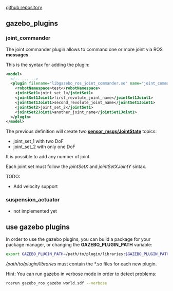 
[github repository](https://github.com/team-diana/gazebo_ros_pkgs)

## gazebo_plugins

### joint_commander

The joint commander plugin allows to command one or more joint via ROS **messages**.

This is the syntax for adding the plugin:

```xml
<model>
  <!-- ... -->
  <plugin filename="libgazebo_ros_joint_commander.so" name="joint_commander">
    <robotNamespace>test</robotNamespace>
    <jointSet1>joint_set_1</jointSet1>
    <jointSet1Joint1>first_revolute_joint_name</jointSet1Joint1>
    <jointSet1Joint1>second_revolute_joint_name</jointSet1Joint1>
    <jointSet2>joint_set_2</jointSet1>
    <jointSet2Joint1>another_joint_name</jointSet1Joint1>
  </plugin> 
</model>
```
The previous definition will create two [**sensor_msgs/JointState**](http://docs.ros.org/api/sensor_msgs/html/msg/JointState.html) topics:
  - joint_set_1
    with two DoF
  - joint_set_2
    with only one DoF

It is possible to add any number of joint. 

Each joint set must follow the *jointSetX* and *jointSetXJointY* sintax.

TODO:
  - Add velocity support

### suspension_actuator

  - not implemented yet

## use gazebo plugins

In order to use the gazebo plugins, you can build a package for your package manager, or changing the **GAZEBO_PLUGIN_PATH** variable:

```bash
export GAZEBO_PLUGIN_PATH=/path/to/plugin/libraries:$GAZEBO_PLUGIN_PATH
```
*/path/to/plugin/libraries* must contain the *.so files for each new plugin.

Hint: You can run gazebo in verbose mode in order to detect problems:

```bash
rosrun gazebo_ros gazebo world.sdf --verbose
```
